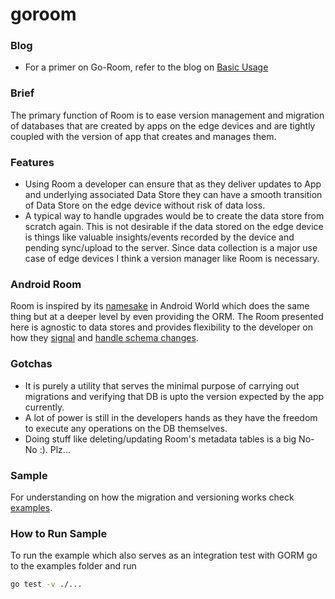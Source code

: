 # goroom

### Blog
* For a primer on Go-Room, refer to the blog on [Basic Usage](https://medium.com/adonmo-tech/go-room-5c1d4f46a77e)

### Brief
The primary function of Room is to ease version management and migration of databases that are created by apps on the edge devices and are tightly coupled with the version of app that creates and manages them.

### Features
* Using Room a developer can ensure that as they deliver updates to App and underlying associated Data Store they can
have a smooth transition of Data Store on the edge device without risk of data loss.  
* A typical way to handle upgrades would be to create the data store from scratch again. This is not desirable if the
data stored on the edge device is things like valuable insights/events recorded by the device and pending sync/upload to the
server. Since data collection is a major use case of edge devices I think a version manager like Room is necessary.

### Android Room
Room is inspired by its [namesake](https://developer.android.com/training/data-storage/room) in Android World which does the same thing but at a deeper level by even providing the ORM.
The Room presented here is agnostic to data stores and provides flexibility to the developer on how they [signal](https://github.com/gamble09/groom/blob/master/orm/orm.go#L31) and [handle schema changes](https://github.com/gamble09/groom/blob/master/orm/orm.go#L36).

### Gotchas
* It is purely a utility that serves the minimal purpose of carrying out migrations and verifying that DB is upto the version expected by the app currently.  
* A lot of power is still in the developers hands as they have the freedom to execute any operations on the DB themselves.
* Doing stuff like deleting/updating Room's metadata tables is a big No-No :). Plz...

### Sample
For understanding on how the migration and versioning works check [examples](https://github.com/gamble09/groom/tree/master/example).  

### How to Run Sample
To run the example which also serves as an integration test with GORM go to the examples folder and run
```sh
go test -v ./...
```
